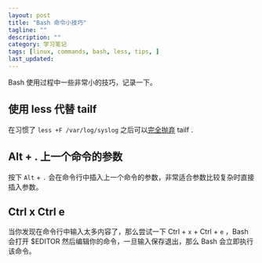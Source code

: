 ```yaml
---
layout: post
title: "Bash 命令小技巧"
tagline: ""
description: ""
category: 学习笔记
tags: [linux, commands, bash, less, tips, ]
last_updated:
---
```


Bash 使用过程中一些非常小的技巧，记录一下。

## 使用 less 代替 tailf

在习惯了 `less +F /var/log/syslog` 之后可以[完全抛弃](/post/2016/01/linux-command-less.html) tailf .

## Alt + . 上一个命令的参数
按下 `Alt` + `.` 会在命令行中插入上一个命令的参数，非常适合参数比较复杂时直接插入参数。

## Ctrl x Ctrl e
当你发现在命令行中输入太多内容了，那么尝试一下 Ctrl + `x` + Ctrl + `e` ，Bash 会打开 $EDITOR 然后编辑你的命令，一旦输入保存退出，那么 Bash 会立即执行该命令。







